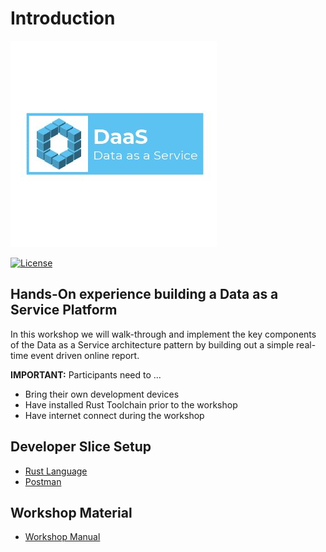# Introduction

![](.gitbook/assets/cover_small.jpg)

[![License](https://img.shields.io/badge/License-Apache%202.0-blue.svg)](https://opensource.org/licenses/Apache-2.0)

## Hands-On experience building a Data as a Service Platform

In this workshop we will walk-through and implement the key components of the Data as a Service architecture pattern by building out a simple real-time event driven online report.

**IMPORTANT:** Participants need to ...

* Bring their own development devices
* Have installed Rust Toolchain prior to the workshop
* Have internet connect during the workshop

## Developer Slice Setup

* [Rust Language](https://github.com/dsietz/daas-workshop/tree/6308091dd861631def4cb518418d372e904e396e/docs/reference-rust.md)
* [Postman](https://github.com/dsietz/daas-workshop/tree/6308091dd861631def4cb518418d372e904e396e/docs/reference-postman.md)

## Workshop Material

* [Workshop Manual](https://davidsietz.gitbook.io/daas-workshop/)

